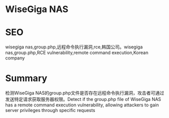 # WiseGiga NAS
# SEO
wisegiga nas,group.php,远程命令执行漏洞,rce,韩国公司。wisegiga nas,group.php,RCE vulnerability,remote command execution,Korean company
# Summary
检测WiseGiga NAS的group.php文件是否存在远程命令执行漏洞，攻击者可通过发送特定请求获取服务器权限。Detect if the group.php file of WiseGiga NAS has a remote command execution vulnerability, allowing attackers to gain server privileges through specific requests
